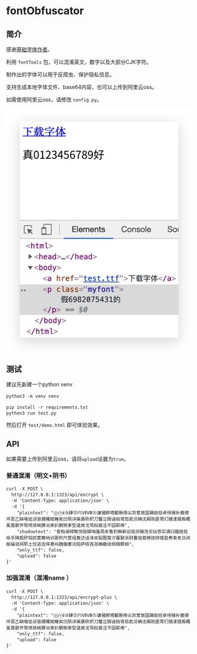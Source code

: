 # fontObfuscator

## 简介

感谢[基础字体作者](https://github.com/minjiex/kaigen-gothic)。

利用 `fontTools` 包，可以混淆英文，数字以及大部分CJK字符。

制作出的字体可以用于反爬虫、保护隐私信息。

支持生成本地字体文件、base64内容，也可以上传到阿里云oss。

如需使用阿里云oss，请修改 `config.py`。

![showcase](test/showcase.png)

## 测试

建议先新建一个python venv

```shell script
python3 -m venv venv
```

```shell script
pip install -r requirements.txt
python3 run test.py
```

然后打开 `test/demo.html` 即可体验效果。


## API

如果需要上传到阿里云oss，请将`upload`设置为`true`。


### 普通混淆（明文+阴书）

```shell script
curl -X POST \
  http://127.0.0.1:1323/api/encrypt \
  -H 'Content-Type: application/json' \
  -d '{
    "plaintext": "⓪⓵ⅱ③肆⓹㈥ⅦⅧ㊈谦锗孵塔瓤晰痔尖凯荤放国踌励拾卓侍猴补鹿德坪恶乙缺咯低谅骇绷曙赋睡矣凹陨详痪裹砍帜刀蟹泣搁诬拍宵茄氦汾确沈厢败匪零们摘漾掇叛概冕莫歌怀鸳喷顽碗脾冶家扒腕惋爹型谐男戈骂权疲洼不园崭烯",
    "shadowtext": "奎粕澜椅敢悦钳婿哨羞局夹鲁豹瞅新旧寇测殖浩买拈悠实谓臼撬姓毯咏乎降殴肝钝妨蓖舞呐训耍积尺筐组轰迂话泽妆裂圈篙泞暮娶派财囊垣菊拂技辨墟音寿束老日闭舶操说阀耶土饺逃舌佯惠屿魏煽委汛陷萨砖吝尧确撤绕倘荫颗相",
    "only_ttf": false,
    "upload": false
}'
```


### 加强混淆（混淆name ）

```shell script
curl -X POST \
  http://127.0.0.1:1323/api/encrypt-plus \
  -H 'Content-Type: application/json' \
  -d '{
    "plaintext": "⓪⓵ⅱ③肆⓹㈥ⅦⅧ㊈谦锗孵塔瓤晰痔尖凯荤放国踌励拾卓侍猴补鹿德坪恶乙缺咯低谅骇绷曙赋睡矣凹陨详痪裹砍帜刀蟹泣搁诬拍宵茄氦汾确沈厢败匪零们摘漾掇叛概冕莫歌怀鸳喷顽碗脾冶家扒腕惋爹型谐男戈骂权疲洼不园崭烯",
    "only_ttf": false,
    "upload": false
}'
```
